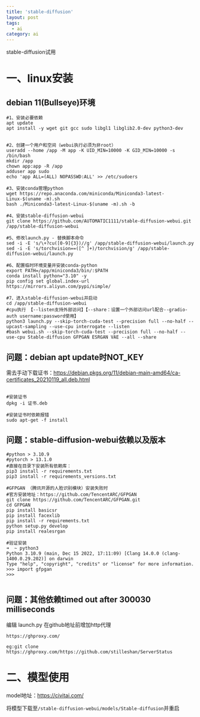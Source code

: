 ```yaml
---
title: 'stable-diffusion'
layout: post
tags:
  - ai
category: ai
---
```

stable-diffusion试用

<!--more-->

# 一、linux安装

## debian 11(Bullseye)环境
```
#1、安装必要依赖
apt update
apt install -y wget git gcc sudo libgl1 libglib2.0-dev python3-dev


#2、创建一个用户和空间（webui执行必须为非root）
useradd --home /app -M app -K UID_MIN=10000 -K GID_MIN=10000 -s /bin/bash
mkdir /app
chown app:app -R /app
adduser app sudo
echo 'app ALL=(ALL) NOPASSWD:ALL' >> /etc/sudoers

#3、安装conda管理python
wget https://repo.anaconda.com/miniconda/Miniconda3-latest-Linux-$(uname -m).sh
bash ./Miniconda3-latest-Linux-$(uname -m).sh -b

#4、安装stable-diffusion-webui
git clone https://github.com/AUTOMATIC1111/stable-diffusion-webui.git /app/stable-diffusion-webui

#5、修改launch.py - 替换脚本命令
sed -i -E 's/\+?cu([0-9]{3})//g' /app/stable-diffusion-webui/launch.py
sed -i -E 's/torchvision==([^ ]+)/torchvision/g' /app/stable-diffusion-webui/launch.py

#6、配置临时环境变量并安装conda-python
export PATH=/app/miniconda3/bin/:$PATH
conda install python="3.10" -y
pip config set global.index-url https://mirrors.aliyun.com/pypi/simple/

#7、进入stable-diffusion-webui并启动
cd /app/stable-diffusion-webui
#cpu执行 【--listen支持外部访问】【--share：设置一个外部访问url配合--gradio-auth username:password使用】
python3 launch.py --skip-torch-cuda-test --precision full --no-half --upcast-sampling --use-cpu interrogate --listen 
#bash webui.sh --skip-torch-cuda-test --precision full --no-half --use-cpu Stable-diffusion GFPGAN ESRGAN VAE --all --share
```

## 问题：debian apt update时NOT_KEY
需去手动下载证书：https://debian.pkgs.org/11/debian-main-amd64/ca-certificates_20210119_all.deb.html
```

#安装证书
dpkg -i 证书.deb

#安装证书时依赖报错
sudo apt-get -f install
```

## 问题：stable-diffusion-webui依赖以及版本
```
#python > 3.10.9
#pytorch > 13.1.0
#直接在目录下安装所有依赖库：
pip3 install -r requirements.txt  
pip3 install -r requirements_versions.txt

#GFPGAN （腾讯开源的人脸识别模块）安装失败时
#官方安装地址：https://github.com/TencentARC/GFPGAN
git clone https://github.com/TencentARC/GFPGAN.git
cd GFPGAN
pip install basicsr  
pip install facexlib  
pip install -r requirements.txt  
python setup.py develop  
pip install realesrgan

#验证安装
➜  ~ python3  
Python 3.10.9 (main, Dec 15 2022, 17:11:09) [Clang 14.0.0 (clang-1400.0.29.202)] on darwin  
Type "help", "copyright", "credits" or "license" for more information.  
>>> import gfpgan  
>>>


```

## 问题：其他依赖timed out after 300030 milliseconds
编辑 launch.py 在github地址前增加http代理
```
https://ghproxy.com/

eg:git clone https://ghproxy.com/https://github.com/stilleshan/ServerStatus

```

# 二、模型使用
model地址：https://civitai.com/

将模型下载至```/stable-diffusion-webui/models/Stable-diffusion```并重启